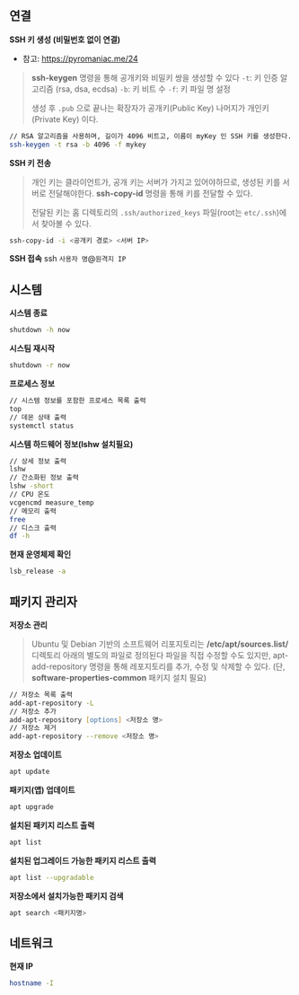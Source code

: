 ## 연결

**SSH 키 생성 (비밀번호 없이 연결)**
- 참고: https://pyromaniac.me/24
> **ssh-keygen** 명령을 통해 공개키와 비밀키 쌍을 생성할 수 있다
> `-t`: 키 인증 알고리즘 (rsa, dsa, ecdsa)
> `-b`: 키 비트 수
> `-f`: 키 파일 명 설정
>
> 생성 후 `.pub` 으로 끝나는 확장자가 공개키(Public Key) 나머지가 개인키(Private Key) 이다.

```zsh
// RSA 알고리즘을 사용하며, 길이가 4096 비트고, 이름이 myKey 인 SSH 키를 생성한다.
ssh-keygen -t rsa -b 4096 -f mykey
```

**SSH 키 전송**
> 개인 키는 클라이언트가, 공개 키는 서버가 가지고 있어야하므로, 생성된 키를 서버로 전달해야한다.
> **ssh-copy-id** 명령을 통해 키를 전달할 수 있다.
>
> 전달된 키는 홈 디렉토리의 `.ssh/authorized_keys` 파일(root는 `etc/.ssh`)에서 찾아볼 수 있다.

```zsh
ssh-copy-id -i <공개키 경로> <서버 IP>
```

**SSH 접속**
ssh `사용자 명`@`원격지 IP`

## 시스템
**시스템 종료**
```zsh
shutdown -h now
```

**시스팀 재시작**
```zsh
shutdown -r now
```

**프로세스 정보**
```zsh
// 시스템 정보를 포함한 프로세스 목록 출력
top
// 데몬 상태 출력
systemctl status
```

**시스템 하드웨어 정보(lshw 설치필요)**
```zsh
// 상세 정보 출력
lshw
// 간소화된 정보 출력
lshw -short
// CPU 온도
vcgencmd measure_temp
// 메모리 출력
free
// 디스크 출력
df -h
```

**현재 운영체제 확인**
```zsh
lsb_release -a
```

## 패키지 관리자
**저장소 관리**
> Ubuntu 및 Debian 기반의 소프트웨어 리포지토리는 **/etc/apt/sources.list/** 디렉토리 아래의 별도의 파일로 정의된다
> 파일을 직접 수정할 수도 있지만, apt-add-repository 명령을 통해 레포지토리를 추가, 수정 및 삭제할 수 있다. (단, **software-properties-common** 패키지 설치 필요)
```zsh
// 저장소 목록 출력
add-apt-repository -L
// 저장소 추가
add-apt-repository [options] <저장소 명>
// 저장소 제거
add-apt-repository --remove <저장소 명>
```
**저장소 업데이트**
```zsh
apt update
```

**패키지(앱) 업데이트**
```zsh
apt upgrade
```

**설치된 패키지 리스트 출력**
```zsh
apt list
```

**설치된 업그레이드 가능한 패키지 리스트 출력**
```zsh
apt list --upgradable
```

**저장소에서 설치가능한 패키지 검색**
```zsh
apt search <패키지명>
```

## 네트워크
**현재 IP**
```zsh
hostname -I
```



